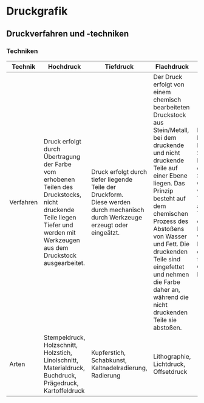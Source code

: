 # Druckgrafik

## Druckverfahren und -techniken

### Techniken
| Technik   | Hochdruck                                                                                                                                                                       | Tiefdruck                                                                                                                           | Flachdruck                                                                                                                                                                                                                                                                                                                                                 | Siebdruck                                                                                                                                                                                                                                                                                                                                           |
|-----------|---------------------------------------------------------------------------------------------------------------------------------------------------------------------------------|-------------------------------------------------------------------------------------------------------------------------------------|------------------------------------------------------------------------------------------------------------------------------------------------------------------------------------------------------------------------------------------------------------------------------------------------------------------------------------------------------------|-----------------------------------------------------------------------------------------------------------------------------------------------------------------------------------------------------------------------------------------------------------------------------------------------------------------------------------------------------|
| Verfahren | Druck erfolgt durch Übertragung der Farbe vom erhobenen Teilen des Druckstocks, nicht druckende Teile liegen Tiefer und werden mit Werkzeugen aus dem Druckstock ausgearbeitet. | Druck erfolgt durch tiefer liegende Teile der Druckform.<br/> Diese werden durch mechanisch durch Werkzeuge erzeugt oder eingeätzt. | Der Druck erfolgt von einem chemisch bearbeiteten Druckstock aus Stein/Metall, bei dem druckende und nicht druckende Teile auf einer Ebene liegen. Das Prinzip besteht auf dem chemischen Prozess des Abstoßens von Wasser und Fett. Die druckenden Teile sind eingefettet und nehmen die Farbe daher an, während die nicht druckenden Teile sie abstoßen. | Der Siebdruck beruht auf dem Prinzip einer Schablone.<br/> Die Druckform ist ein Sieb/engmaschiges Gewebenetz, welches aus Textilien oder auch aus Metall besteht. Teile des Siebes, durch welche keine Farbe gelangen soll werden abgedeckt.<br/> Mit einer Rakel wird die Farbe durch die freien Stellen des Gewebes auf den Bildträger gepresst. |
| Arten     | Stempeldruck, Holzschnitt, Holzstich, Linolschnitt, Materialdruck, Buchdruck, Prägedruck, Kartoffeldruck<br/>                                                                   | Kupferstich, Schabkunst, Kaltnadelradierung, Radierung                                                                              | Lithographie, Lichtdruck, Offsetdruck                                                                                                                                                                                                                                                                                                                      |                                                                                                                                                                                                                                                                                                                                                     |

